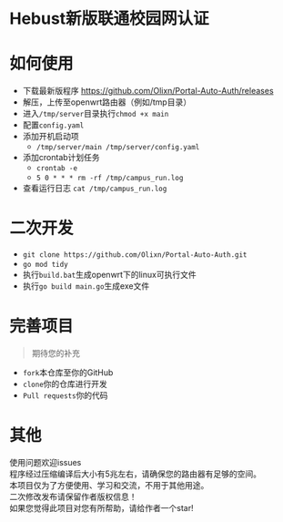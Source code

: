 # Hebust新版联通校园网认证

# 如何使用
- 下载最新版程序 https://github.com/Olixn/Portal-Auto-Auth/releases
- 解压，上传至openwrt路由器（例如/tmp目录）
- 进入`/tmp/server`目录执行`chmod +x main`
- 配置`config.yaml`
- 添加开机启动项  
  - `/tmp/server/main /tmp/server/config.yaml`
- 添加crontab计划任务  
  - `crontab -e`
  - `5 0 * * * rm -rf /tmp/campus_run.log`
- 查看运行日志 `cat /tmp/campus_run.log`

# 二次开发
- `git clone https://github.com/Olixn/Portal-Auto-Auth.git`
- `go mod tidy`
- 执行`build.bat`生成openwrt下的linux可执行文件
- 执行`go build main.go`生成exe文件

# 完善项目
> 期待您的补充
- `fork`本仓库至你的GitHub
- `clone`你的仓库进行开发
- `Pull requests`你的代码


# 其他
使用问题欢迎issues  
程序经过压缩编译后大小有5兆左右，请确保您的路由器有足够的空间。  
本项目仅为了方便使用、学习和交流，不用于其他用途。  
二次修改发布请保留作者版权信息！  
如果您觉得此项目对您有所帮助，请给作者一个star!
